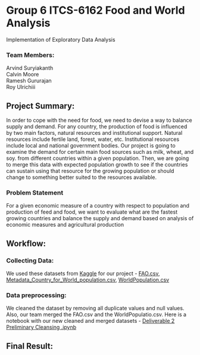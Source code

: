 # Group 6 ITCS-6162 Food and World Analysis
Implementation of Exploratory Data Analysis

### Team Members: 
Arvind Suryiakanth  
Calvin Moore  
Ramesh Gururajan  
Roy Ulrichiii

## Project Summary:
In order to cope with the need for food, we need to devise a way to balance supply and demand. For any country, the production of food is influenced by two main factors, natural resources and institutional support. Natural resources include fertile land, forest, water, etc. Institutional resources include local and national government bodies. Our project is going to examine the demand for certain main food sources such as milk, wheat, and soy. from different countries within a given population. Then, we are going to merge this data with expected population growth to see if the countries can sustain using that resource for the growing population or should change to something better suited to the resources available.

### Problem Statement
For a given economic measure of a country with respect to population 
and production of feed and food, we want to evaluate what are the fastest growing countries and balance the supply and demand based on analysis of economic measures and agricultural production

## Workflow:

### Collecting Data:
We used these datasets from [Kaggle](https://www.kaggle.com/) for our project - [FAO.csv](https://github.com/ramkguru97/Group_6_6162/blob/main/FAO.csv), [Metadata_Country_for_World_population.csv](https://github.com/ramkguru97/Group_6_6162/blob/main/Metadata_Country_for_World_population.csv), [WorldPopulation.csv](https://github.com/ramkguru97/Group_6_6162/blob/main/WorldPopulation.csv)

### Data preprocessing:
We cleaned the dataset by removing all duplicate values and null values. Also, our team merged the FAO.csv and the WorldPopulatio.csv. Here is a notebook with our new cleaned and merged datasets - [Deliverable 2 Preliminary Cleansing .ipynb](https://github.com/ramkguru97/Group_6_6162/blob/main/Deliverable%202%20Preliminary%20Cleansing%20.ipynb)

## Final Result:
